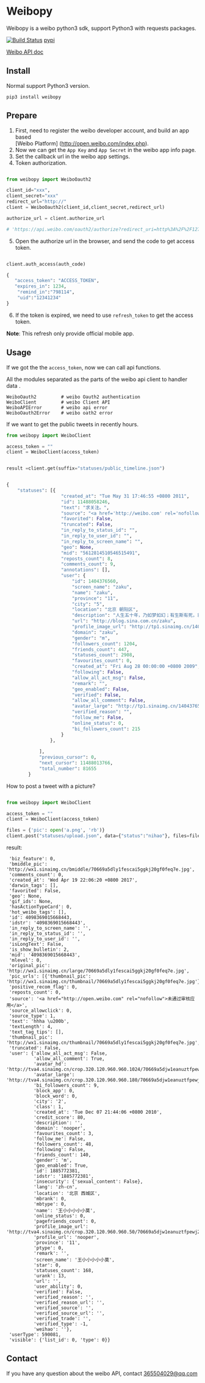 # Weibopy 

Weibopy is a weibo python3 sdk, support Python3 with requests packages.


[![Build Status](https://travis-ci.org/nooperpudd/weibopy.svg?branch=master)](https://travis-ci.org/nooperpudd/weibopy)
[pypi]()

[Weibo API doc](http://open.weibo.com/wiki/SDK)

## Install
Normal support Python3 version.

    pip3 install weibopy
    
## Prepare

1. First, need to register the weibo developer account, and build an app based  
   [Weibo Platform] (http://open.weibo.com/index.php).
2. Now we can get the `App Key` and `App Secret` in the weibo app info page.
3. Set the callback url in the weibo app settings.
4. Token authorization. 


```Python

from weibopy import WeiboOauth2

client_id="xxx",
client_secret="xxx"
redirect_url="http://"
client = WeiboOauth2(client_id,client_secret,redirect_url)

authorize_url = client.authorize_url

# 'https://api.weibo.com/oauth2/authorize?redirect_uri=http%3A%2F%2F127.0.0.1%2Fcallback&client_id=123456'
```

5. Open the authorize url in the browser, and send the code to get access token.

```Python

client.auth_access(auth_code)

{
   "access_token": "ACCESS_TOKEN",
   "expires_in": 1234,
    "remind_in":"798114",
    "uid":"12341234"
}


```

6. If the token is expired, we need to use `refresh_token` to get the access token.
 
**Note**: This refresh only provide official mobile app. 

## Usage

If we got the the `access_token`, now we can call api functions.

All the modules separated as the parts of the weibo api client to handler data .

    WeiboOauth2         # weibo Oauth2 authentication
    WeiboClient         # weibo Client API 
    WeiboAPIError       # weibo api error
    WeiboOauth2Error    # weibo oath2 error
    
If we want to get the public tweets in recently hours.

```python
from weibopy import WeiboClient

access_token = ""
client = WeiboClient(access_token)


result =client.get(suffix="statuses/public_timeline.json")


{
    "statuses": [{
                    "created_at": "Tue May 31 17:46:55 +0800 2011",
                    "id": 11488058246,
                    "text": "求关注。",
                    "source": "<a href='http://weibo.com' rel='nofollow'>新浪微博</a>",
                    "favorited": False,
                    "truncated": False,
                    "in_reply_to_status_id": "",
                    "in_reply_to_user_id": "",
                    "in_reply_to_screen_name": "",
                    "geo": None,
                    "mid": "5612814510546515491",
                    "reposts_count": 8,
                    "comments_count": 9,
                    "annotations": [],
                    "user": {
                        "id": 1404376560,
                        "screen_name": "zaku",
                        "name": "zaku",
                        "province": "11",
                        "city": "5",
                        "location": "北京 朝阳区",
                        "description": "人生五十年，乃如梦如幻；有生斯有死，壮士复何憾。",
                        "url": "http://blog.sina.com.cn/zaku",
                        "profile_image_url": "http://tp1.sinaimg.cn/1404376560/50/0/1",
                        "domain": "zaku",
                        "gender": "m",
                        "followers_count": 1204,
                        "friends_count": 447,
                        "statuses_count": 2908,
                        "favourites_count": 0,
                        "created_at": "Fri Aug 28 00:00:00 +0800 2009",
                        "following": False,
                        "allow_all_act_msg": False,
                        "remark": "",
                        "geo_enabled": False,
                        "verified": False,
                        "allow_all_comment": False,
                        "avatar_large": "http://tp1.sinaimg.cn/1404376560/180/0/1",
                        "verified_reason": "",
                        "follow_me": False,
                        "online_status": 0,
                        "bi_followers_count": 215
                    }
                },
                
            ],
            "previous_cursor": 0,
            "next_cursor": 11488013766,
            "total_number": 81655
        }
```

How to post a tweet with a picture?

```python

from weibopy import WeiboClient

access_token = ""
client = WeiboClient(access_token)

files = {'pic': open('a.png', 'rb')}
client.post("statuses/upload.json", data={"status":"nihao"}, files=files)
```
result:

     'biz_feature': 0,
     'bmiddle_pic': 'http://wx1.sinaimg.cn/bmiddle/70669a5dly1fescai5ggkj20gf0feq7e.jpg',
     'comments_count': 0,
     'created_at': 'Wed Apr 19 22:06:20 +0800 2017',
     'darwin_tags': [],
     'favorited': False,
     'geo': None,
     'gif_ids': None,
     'hasActionTypeCard': 0,
     'hot_weibo_tags': [],
     'id': 4098369015668443,
     'idstr': '4098369015668443',
     'in_reply_to_screen_name': '',
     'in_reply_to_status_id': '',
     'in_reply_to_user_id': '',
     'isLongText': False,
     'is_show_bulletin': 2,
     'mid': '4098369015668443',
     'mlevel': 0,
     'original_pic': 'http://wx1.sinaimg.cn/large/70669a5dly1fescai5ggkj20gf0feq7e.jpg',
     'pic_urls': [{'thumbnail_pic': 'http://wx1.sinaimg.cn/thumbnail/70669a5dly1fescai5ggkj20gf0feq7e.jpg'}],
     'positive_recom_flag': 0,
     'reposts_count': 0,
     'source': '<a href="http://open.weibo.com" rel="nofollow">未通过审核应用</a>',
     'source_allowclick': 0,
     'source_type': 1,
     'text': 'hhha \u200b',
     'textLength': 4,
     'text_tag_tips': [],
     'thumbnail_pic': 'http://wx1.sinaimg.cn/thumbnail/70669a5dly1fescai5ggkj20gf0feq7e.jpg',
     'truncated': False,
     'user': {'allow_all_act_msg': False,
              'allow_all_comment': True,
              'avatar_hd': 'http://tva4.sinaimg.cn/crop.320.120.960.960.1024/70669a5djw1eanuztfpewj218g0xcn9c.jpg',
              'avatar_large': 'http://tva4.sinaimg.cn/crop.320.120.960.960.180/70669a5djw1eanuztfpewj218g0xcn9c.jpg',
              'bi_followers_count': 9,
              'block_app': 0,
              'block_word': 0,
              'city': '2',
              'class': 1,
              'created_at': 'Tue Dec 07 21:44:06 +0800 2010',
              'credit_score': 80,
              'description': '',
              'domain': 'nooper',
              'favourites_count': 3,
              'follow_me': False,
              'followers_count': 48,
              'following': False,
              'friends_count': 140,
              'gender': 'm',
              'geo_enabled': True,
              'id': 1885772381,
              'idstr': '1885772381',
              'insecurity': {'sexual_content': False},
              'lang': 'zh-cn',
              'location': '北京 西城区',
              'mbrank': 0,
              'mbtype': 0,
              'name': '王小小小小小莫',
              'online_status': 0,
              'pagefriends_count': 0,
              'profile_image_url': 'http://tva4.sinaimg.cn/crop.320.120.960.960.50/70669a5djw1eanuztfpewj218g0xcn9c.jpg',
              'profile_url': 'nooper',
              'province': '11',
              'ptype': 0,
              'remark': '',
              'screen_name': '王小小小小小莫',
              'star': 0,
              'statuses_count': 168,
              'urank': 13,
              'url': '',
              'user_ability': 0,
              'verified': False,
              'verified_reason': '',
              'verified_reason_url': '',
              'verified_source': '',
              'verified_source_url': '',
              'verified_trade': '',
              'verified_type': -1,
              'weihao': ''},
     'userType': 590081,
     'visible': {'list_id': 0, 'type': 0}}
    
 

## Contact

If you have any question about the weibo API, contact 365504029@qq.com


